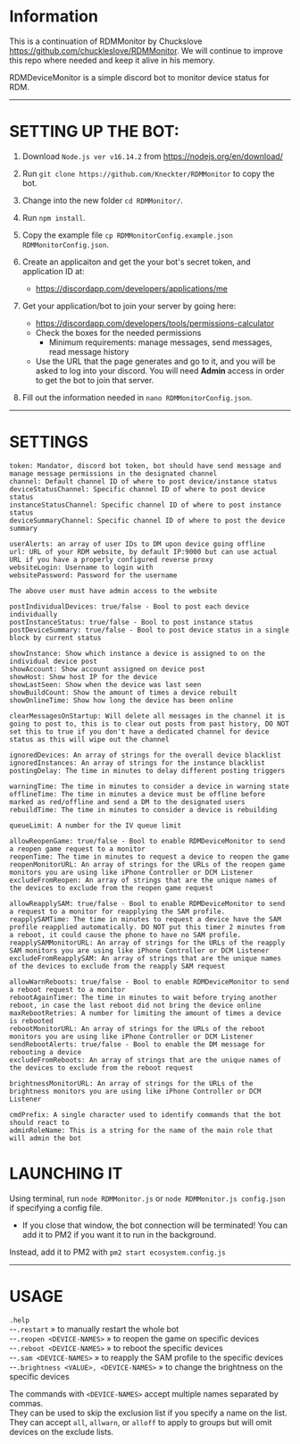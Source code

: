 # Information

This is a continuation of RDMMonitor by Chuckslove <https://github.com/chuckleslove/RDMMonitor>. We will continue to improve this repo where needed and keep it alive in his memory.

RDMDeviceMonitor is a simple discord bot to monitor device status for RDM.

<hr />

# SETTING UP THE BOT:

1. Download `Node.js ver v16.14.2` from https://nodejs.org/en/download/

2. Run `git clone https://github.com/Kneckter/RDMMonitor` to copy the bot.

3. Change into the new folder `cd RDMMonitor/`.

4. Run `npm install`.

5. Copy the example file `cp RDMMonitorConfig.example.json RDMMonitorConfig.json`.

6. Create an applicaiton and get the your bot's secret token, and application ID at:
   * https://discordapp.com/developers/applications/me

7. Get your application/bot to join your server by going here:
   * https://discordapp.com/developers/tools/permissions-calculator
   * Check the boxes for the needed permissions
     * Minimum requirements: manage messages, send messages, read message history
   * Use the URL that the page generates and go to it, and you will be asked to log into your discord. You will need **Admin** access in order to get the bot to join that server.

8. Fill out the information needed in `nano RDMMonitorConfig.json`.

<hr />

# SETTINGS
```
token: Mandator, discord bot token, bot should have send message and manage message permissions in the designated channel
channel: Default channel ID of where to post device/instance status
deviceStatusChannel: Specific channel ID of where to post device status
instanceStatusChannel: Specific channel ID of where to post instance status
deviceSummaryChannel: Specific channel ID of where to post the device summary

userAlerts: an array of user IDs to DM upon device going offline
url: URL of your RDM website, by default IP:9000 but can use actual URL if you have a properly configured reverse proxy
websiteLogin: Username to login with
websitePassword: Password for the username

The above user must have admin access to the website

postIndividualDevices: true/false - Bool to post each device individually
postInstanceStatus: true/false - Bool to post instance status
postDeviceSummary: true/false - Bool to post device status in a single block by current status

showInstance: Show which instance a device is assigned to on the individual device post
showAccount: Show account assigned on device post
showHost: Show host IP for the device
showLastSeen: Show when the device was last seen
showBuildCount: Show the amount of times a device rebuilt
showOnlineTime: Show how long the device has been online

clearMessagesOnStartup: Will delete all messages in the channel it is going to post to, this is to clear out posts from past history, DO NOT set this to true if you don't have a dedicated channel for device status as this will wipe out the channel

ignoredDevices: An array of strings for the overall device blacklist
ignoredInstances: An array of strings for the instance blacklist
postingDelay: The time in minutes to delay different posting triggers

warningTime: The time in minutes to consider a device in warning state
offlineTime: The time in minutes a device must be offline before marked as red/offline and send a DM to the designated users
rebuildTime: The time in minutes to consider a device is rebuilding

queueLimit: A number for the IV queue limit

allowReopenGame: true/false - Bool to enable RDMDeviceMonitor to send a reopen game request to a monitor
reopenTime: The time in minutes to request a device to reopen the game
reopenMonitorURL: An array of strings for the URLs of the reopen game monitors you are using like iPhone Controller or DCM Listener
excludeFromReopen: An array of strings that are the unique names of the devices to exclude from the reopen game request

allowReapplySAM: true/false - Bool to enable RDMDeviceMonitor to send a request to a monitor for reapplying the SAM profile.
reapplySAMTime: The time in minutes to request a device have the SAM profile reapplied automatically. DO NOT put this timer 2 minutes from a reboot, it could cause the phone to have no SAM profile. 
reapplySAMMonitorURL: An array of strings for the URLs of the reapply SAM monitors you are using like iPhone Controller or DCM Listener
excludeFromReapplySAM: An array of strings that are the unique names of the devices to exclude from the reapply SAM request

allowWarnReboots: true/false - Bool to enable RDMDeviceMonitor to send a reboot request to a monitor
rebootAgainTimer: The time in minutes to wait before trying another reboot, in case the last reboot did not bring the device online
maxRebootRetries: A number for limiting the amount of times a device is rebooted
rebootMonitorURL: An array of strings for the URLs of the reboot monitors you are using like iPhone Controller or DCM Listener
sendRebootAlerts: true/false - Bool to enable the DM message for rebooting a device
excludeFromReboots: An array of strings that are the unique names of the devices to exclude from the reboot request

brightnessMonitorURL: An array of strings for the URLs of the brightness monitors you are using like iPhone Controller or DCM Listener

cmdPrefix: A single character used to identify commands that the bot should react to
adminRoleName: This is a string for the name of the main role that will admin the bot
```

# LAUNCHING IT

Using terminal, run `node RDMMonitor.js` or `node RDMMonitor.js config.json` if specifying a config file.

   * If you close that window, the bot connection will be terminated! You can add it to PM2 if you want it to run in the background.

Instead, add it to PM2 with `pm2 start ecosystem.config.js`

<hr />

# USAGE

`.help`<br>
--`.restart`   »   to manually restart the whole bot<br>
--`.reopen <DEVICE-NAMES>`   »   to reopen the game on specific devices<br>
--`.reboot <DEVICE-NAMES>`   »   to reboot the specific devices<br>
--`.sam <DEVICE-NAMES>`   »   to reapply the SAM profile to the specific devices<br>
--`.brightness <VALUE>, <DEVICE-NAMES>`   »   to change the brightness on the specific devices<br>

The commands with `<DEVICE-NAMES>` accept multiple names separated by commas.<br>
They can be used to skip the exclusion list if you specify a name on the list.<br>
They can accept `all`, `allwarn`, or `alloff` to apply to groups but will omit devices on the exclude lists.
